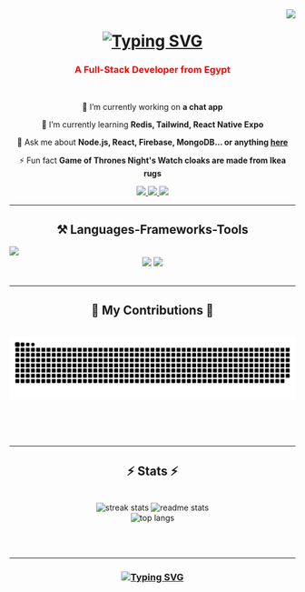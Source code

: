 <img align="right" src="https://visitor-badge.laobi.icu/badge?page_id=medusa66666.medusa66666&right_color=purple" />

<h1 align="center">
 <a href="https://git.io/typing-svg"><img src="https://readme-typing-svg.herokuapp.com?font=roboto&size=37&duration=4000&pause=100&color=D06AEC&center=true&vCenter=true&random=false&width=500&height=70&lines=Hi+There!;I'm+Nadeen+Elsayed" alt="Typing SVG" /></a>
</h1>

<h3 align="center" style="color:red;">A Full-Stack Developer from Egypt</h3>

<br/>

<div align="center">
 
 🔭 I’m currently working on **a chat app**
 
 🌱 I’m currently learning **Redis, Tailwind, React Native Expo**

 💬 Ask me about **Node.js, React, Firebase, MongoDB... or anything [here](https://github.com/salesp07/salesp07/issues)**

 ⚡ Fun fact **Game of Thrones Night's Watch cloaks are made from Ikea rugs**
 
 </div>
 
<div align="center"> 
  <a href="mailto:pedro.sales.muniz@gmail.com">
    <img src="https://img.shields.io/badge/Gmail-333333?style=for-the-badge&logo=gmail&logoColor=red" />
  </a>
  <a href="https://linkedin.com/in/pedro-sales-muniz" target="_blank">
    <img src="https://img.shields.io/badge/LinkedIn-0077B5?style=for-the-badge&logo=linkedin&logoColor=white" target="_blank" />
  </a>
  <a href="https://salesp07.github.io" target="_blank">
     <img src="https://img.shields.io/badge/Portfolio-FF5722?style=for-the-badge&logo=todoist&logoColor=white" target="_blank" /> <!-- sqlite, safari, google-chrome are other good icon options -->
  </a>
</div>


 <hr/>
 
<h2 align="center">⚒️ Languages-Frameworks-Tools </h2><img src="[c0ffdf35-9867-436b-92a8-a1f00b8d2056.gif](https://lottie.host/1b8befec-5cbc-42dc-b519-5253731f7111/TfzKVtj7g3.lottie)](https://github.com/medusa66666/medusa66666/blob/main/c0ffdf35-9867-436b-92a8-a1f00b8d2056.gif)" />


<br/>
<div align="center">
    <img src="https://skillicons.dev/icons?i=react,bootstrap,mui,html,css,vscode,github,figma,tailwind,git,r" />
    <img src="https://skillicons.dev/icons?i=nodejs,python,javascript,typescript,express,firebase,mongodb,c,java,nextjs,mysql,flask" /><br>
</div>

<br/>
<hr/>

<div align="center">
  <h2>🐍 My Contributions 🐍</h2>
  <br>
  <img alt="snake eating my contributions" src="https://raw.githubusercontent.com/medusa66666/medusa66666/output/github-contribution-grid-snake.svg" />
  
  <br/><br/><br/>
</div>

<hr/>

<h2 align="center">⚡ Stats ⚡</h2>
<br>
<div align=center>
  <img width=390 src="https://streak-stats.demolab.com/?user=nadeen-elsayed&count_private=true&theme=material-palenight&border_radius=10" alt="streak stats"/>
  <img width=390 src="https://github-readme-stats-salesp07.vercel.app/api?username=nadeen-elsayed&count_private=true&show_icons=true&theme=material-palenight&rank_icon=github&border_radius=10" alt="readme stats" />
  <br/>
  <img width=325 align="center" src="https://github-readme-stats.vercel.app/api/top-langs/?username=nadeen-elsayed&hide=HTML&langs_count=8&layout=compact&theme=material-palenight&border_radius=10&size_weight=0.5&count_weight=0.5&exclude_repo=github-readme-stats" alt="top langs" />
</div>

<br/><br/>
<hr/>

<h3 align="center">
<a href="https://git.io/typing-svg"><img src="https://readme-typing-svg.herokuapp.com?font=roboto&size=37&duration=4000&pause=100&color=D06AEC&center=true&vCenter=true&random=false&width=500&height=70&lines=Thanks+for+visiting+:);" alt="Typing SVG" /></a>
</h3>

<br/>


